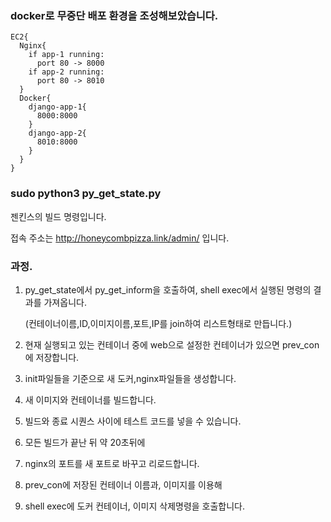 ### docker로 무중단 배포 환경을 조성해보았습니다.

```
EC2{
  Nginx{
    if app-1 running:
      port 80 -> 8000
    if app-2 running:
      port 80 -> 8010
  }
  Docker{
    django-app-1{
      8000:8000
    }
    django-app-2{
      8010:8000
    }
  }
}
```

### sudo python3 py_get_state.py

젠킨스의 빌드 명령입니다.

접속 주소는
http://honeycombpizza.link/admin/
입니다.

### 과정.

1.  py_get_state에서
    py_get_inform을 호출하여, shell exec에서
    실행된 명령의 결과를 가져옵니다.

    (컨테이너이름,ID,이미지이름,포트,IP를
    join하여 리스트형태로 만듭니다.)

2.  현재 실행되고 있는 컨테이너 중에 web으로 설정한
    컨테이너가 있으면 prev_con에 저장합니다.
3.  init파일들을 기준으로 새 도커,nginx파일들을 생성합니다.
4.  새 이미지와 컨테이너를 빌드합니다.
5.  빌드와 종료 시퀀스 사이에 테스트 코드를 넣을 수 있습니다.
6.  모든 빌드가 끝난 뒤 약 20초뒤에
7.  nginx의 포트를 새 포트로 바꾸고 리로드합니다.
8.  prev_con에 저장된 컨테이너 이름과, 이미지를 이용해
9.  shell exec에 도커 컨테이너, 이미지 삭제명령을 호출합니다.
